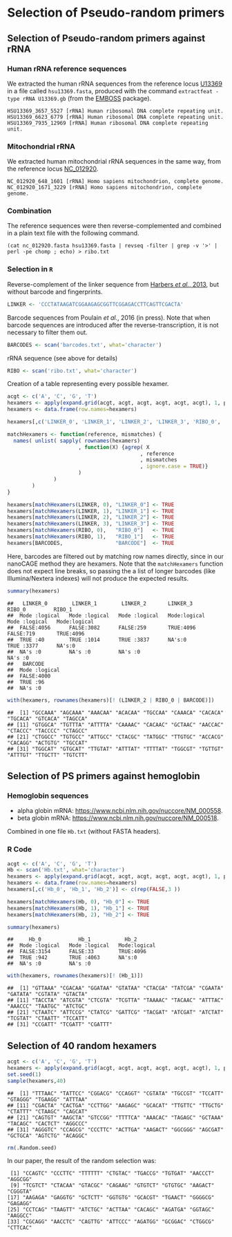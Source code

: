 # Selection of Pseudo-random primers



Selection of Pseudo-random primers against rRNA
-----------------------------------------------

### Human rRNA reference sequences

We extracted the human rRNA sequences from the reference locus
[U13369](http://www.ncbi.nlm.nih.gov/nuccore/U13369) in a file called
`hsu13369.fasta`, produced with the command `extractfeat -type rRNA U13369.gb`
(from the [EMBOSS](http://emboss.sourceforge.net/) package).

```
HSU13369_3657_5527 [rRNA] Human ribosomal DNA complete repeating unit.
HSU13369_6623_6779 [rRNA] Human ribosomal DNA complete repeating unit.
HSU13369_7935_12969 [rRNA] Human ribosomal DNA complete repeating unit.
```

### Mitochondrial rRNA

We extracted human mitochondrial rRNA sequences in the same way, from the
reference locus [NC_012920](http://www.ncbi.nlm.nih.gov/nuccore/NC_012920).

```
NC_012920_648_1601 [rRNA] Homo sapiens mitochondrion, complete genome.
NC_012920_1671_3229 [rRNA] Homo sapiens mitochondrion, complete genome.
```

### Combination

The reference sequences were then reverse-complemented and combined in a
plain text file with the following command.

```
(cat nc_012920.fasta hsu13369.fasta | revseq -filter | grep -v '>' | perl -pe chomp ; echo) > ribo.txt 
```

### Selection in `R`

Reverse-complement of the linker sequence from
[Harbers _et al._, 2013](http://bmcgenomics.biomedcentral.com/articles/10.1186/1471-2164-14-665),
but without barcode and fingerprints.


```r
LINKER <- 'CCCTATAAGATCGGAAGAGCGGTTCGGAGACCTTCAGTTCGACTA'
```

Barcode sequences from Poulain _et al._, 2016 (in press).  Note that when barcode
sequences are introduced after the reverse-transcription, it is not necessary to filter
them out.


```r
BARCODES <- scan('barcodes.txt', what='character')
```

rRNA sequence (see above for details)


```r
RIBO <- scan('ribo.txt', what='character')
```

Creation of a table representing every possible hexamer.


```r
acgt <- c('A', 'C', 'G', 'T')
hexamers <- apply(expand.grid(acgt, acgt, acgt, acgt, acgt, acgt), 1, paste, collapse='')
hexamers <- data.frame(row.names=hexamers)
```


```r
hexamers[,c('LINKER_0', 'LINKER_1', 'LINKER_2', 'LINKER_3', 'RIBO_0', 'RIBO_1', 'BARCODE')] <- c(rep(FALSE, 7))

matchHexamers <- function(reference, mismatches) {
  names( unlist( sapply( rownames(hexamers)
                       , function(X) {agrep( X
                                           , reference
                                           , mismatches
                                           , ignore.case = TRUE)}
                       )
               )
        )
}

hexamers[matchHexamers(LINKER, 0), "LINKER_0"] <- TRUE
hexamers[matchHexamers(LINKER, 1), "LINKER_1"] <- TRUE
hexamers[matchHexamers(LINKER, 2), "LINKER_2"] <- TRUE
hexamers[matchHexamers(LINKER, 3), "LINKER_3"] <- TRUE
hexamers[matchHexamers(RIBO, 0),   "RIBO_0"]   <- TRUE
hexamers[matchHexamers(RIBO, 1),   "RIBO_1"]   <- TRUE
hexamers[BARCODES,                 "BARCODE"]  <- TRUE
```

Here, barcodes are filtered out by matching row names directly, since in our nanoCAGE
method they are hexamers.  Note that the `matchHexamers` function does not expect line
breaks, so passing the a list of longer barcodes (like Illumina/Nextera indexes) will
not produce the expected results.


```r
summary(hexamers)
```

```
##   LINKER_0        LINKER_1        LINKER_2       LINKER_3         RIBO_0         RIBO_1       
##  Mode :logical   Mode :logical   Mode :logical   Mode:logical   Mode :logical   Mode:logical  
##  FALSE:4056      FALSE:3082      FALSE:259       TRUE:4096      FALSE:719       TRUE:4096     
##  TRUE :40        TRUE :1014      TRUE :3837      NA's:0         TRUE :3377      NA's:0        
##  NA's :0         NA's :0         NA's :0                        NA's :0                       
##   BARCODE       
##  Mode :logical  
##  FALSE:4000     
##  TRUE :96       
##  NA's :0
```


```r
with(hexamers, rownames(hexamers)[! (LINKER_2 | RIBO_0 | BARCODE)])
```

```
##  [1] "GCCAAA" "AGCAAA" "AAACAA" "ACACAA" "TGCCAA" "CAAACA" "CACACA" "TGCACA" "GTCACA" "TAGCCA"
## [11] "GTGGCA" "TGTTTA" "ATTTTA" "CAAAAC" "CACAAC" "GCTAAC" "AACCAC" "CTACCC" "TACCCC" "CTAGCC"
## [21] "CTGGCC" "TGTGCC" "ATTGCC" "CTACGC" "TATGGC" "TTGTGC" "ACCACG" "CACAGG" "ACTGTG" "TGCCAT"
## [31] "TGGCAT" "GTGCAT" "TTGTAT" "ATTTAT" "TTTTAT" "TGGCGT" "TGTTGT" "ATTTGT" "TTGCTT" "TGTCTT"
```


Selection of PS primers against hemoglobin
------------------------------------------

### Hemoglobin sequences

 - alpha globin mRNA: <https://www.ncbi.nlm.nih.gov/nuccore/NM_000558>.
 - beta globin mRNA: <https://www.ncbi.nlm.nih.gov/nuccore/NM_000518>.

Combined in one file `Hb.txt` (without FASTA headers).

### R Code


```r
acgt <- c('A', 'C', 'G', 'T')
Hb <- scan('Hb.txt', what='character')
hexamers <- apply(expand.grid(acgt, acgt, acgt, acgt, acgt, acgt), 1, paste, collapse='')
hexamers <- data.frame(row.names=hexamers)
hexamers[,c('Hb_0', 'Hb_1', 'Hb_2')] <- c(rep(FALSE,3 ))

hexamers[matchHexamers(Hb, 0), "Hb_0"] <- TRUE
hexamers[matchHexamers(Hb, 1), "Hb_1"] <- TRUE
hexamers[matchHexamers(Hb, 2), "Hb_2"] <- TRUE
```


```r
summary(hexamers)
```

```
##     Hb_0            Hb_1           Hb_2        
##  Mode :logical   Mode :logical   Mode:logical  
##  FALSE:3154      FALSE:33        TRUE:4096     
##  TRUE :942       TRUE :4063      NA's:0        
##  NA's :0         NA's :0
```


```r
with(hexamers, rownames(hexamers)[! (Hb_1)])
```

```
##  [1] "GTTAAA" "CGACAA" "GGATAA" "GTATAA" "CTACGA" "TATCGA" "CGAATA" "GATATA" "CGTATA" "GTACTA"
## [11] "TACCTA" "ATCGTA" "CTCGTA" "TCGTTA" "TAAAAC" "TACAAC" "ATTTAC" "AAACCC" "TAATGC" "ATCTGC"
## [21] "CTAATC" "ATTCCG" "CTATCG" "GATTCG" "TACGAT" "ATCGAT" "ATCTAT" "TCGTAT" "CTAATT" "TCCATT"
## [31] "CCGATT" "TCGATT" "CGATTT"
```


Selection of 40 random hexamers
-------------------------------


```r
acgt <- c('A', 'C', 'G', 'T')
hexamers <- apply(expand.grid(acgt, acgt, acgt, acgt, acgt, acgt), 1, paste, collapse='')
set.seed(1)
sample(hexamers,40)
```

```
##  [1] "TTTAAC" "TATTCC" "CGGACG" "CCAGGT" "CGTATA" "TGCCGT" "TCCATT" "GTAGGG" "TGAAGG" "ATTTAA"
## [11] "CGACTA" "CACTGA" "CCTTGG" "AAGAGC" "GCACAT" "TTGTTC" "TTGCTG" "CTATTT" "CTAAGC" "CAGCAT"
## [21] "CAGTGT" "AAGCTA" "GTCCGG" "TTTTCA" "AAACAC" "TAGAGC" "GCTAAA" "TACAGC" "CACTCT" "AGGCCC"
## [31] "AGGGTC" "CCAGCG" "CCCTTC" "ACTTGA" "AAGACT" "GGCGGG" "AGCGAT" "GCTGCA" "AGTCTG" "ACAGGC"
```

```r
rm(.Random.seed)
```

In our paper, the result of the random selection was:

```
 [1] "CCAGTC" "CCCTTC" "TTTTTT" "CTGTAC" "TGACCG" "TGTGAT" "AACCCT" "AGGCGG"
 [9] "TCGTCT" "CTACAA" "GTACGC" "CAGAAG" "GTGTCT" "GTGTGC" "AAGACT" "CGGGTA"
[17] "AAGAGA" "GAGGTG" "GCTCTT" "GGTGTG" "GCACGT" "TGAACT" "GGGGCG" "GAGAGG" 
[25] "CCTCAG" "TAAGTT" "ATCTGC" "ACTTAA" "CACAGC" "AGATGA" "GGTAGC" "AAGGCC" 
[33] "CGCAGG" "AACCTC" "CAGTTG" "ATTCCC" "AGATGG" "GCGGAC" "CTGGCG" "CTTCAC"
```
